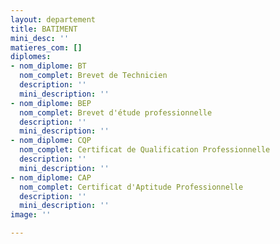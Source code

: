 ```yaml
---
layout: departement
title: BATIMENT
mini_desc: ''
matieres_com: []
diplomes:
- nom_diplome: BT
  nom_complet: Brevet de Technicien
  description: ''
  mini_description: ''
- nom_diplome: BEP
  nom_complet: Brevet d'étude professionnelle
  description: ''
  mini_description: ''
- nom_diplome: CQP
  nom_complet: Certificat de Qualification Professionnelle
  description: ''
  mini_description: ''
- nom_diplome: CAP
  nom_complet: Certificat d'Aptitude Professionnelle
  description: ''
  mini_description: ''
image: ''

---
```

